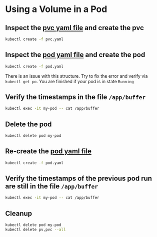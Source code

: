 # Using a Volume in a Pod

## Inspect the [pvc yaml file](./pvc.yaml) and create the pvc

```bash
kubectl create -f pvc.yaml
```

## Inspect the [pod yaml file](./pod.yaml) and create the pod

```bash
kubectl create -f pod.yaml
```

There is an issue with this structure. Try to fix the error and verify via `kubectl get po`. You are finished if your pod is in state `Running`


## Verify the timestamps in the file `/app/buffer`

```bash
kubectl exec -it my-pod -- cat /app/buffer
```

## Delete the pod

```bash
kubectl delete pod my-pod
```

## Re-create the [pod yaml file](./pod.yaml) 

```bash
kubectl create -f pod.yaml
```

## Verify the timestamps of the previous pod run are still in the file `/app/buffer` 

```bash
kubectl exec -it my-pod -- cat /app/buffer
```

## Cleanup

```bash
kubectl delete pod my-pod
kubectl delete pv,pvc --all
```
